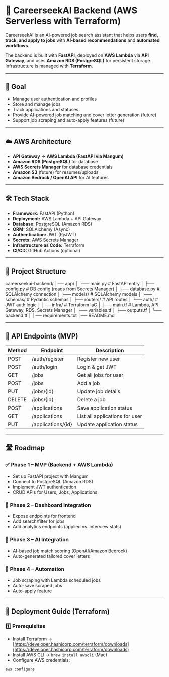 # 🚀 CareerseekAI Backend (AWS Serverless with Terraform)

CareerseekAI is an AI-powered job search assistant that helps users **find, track, and apply to jobs** with **AI-based recommendations** and **automated workflows**.

The backend is built with **FastAPI**, deployed on **AWS Lambda** via **API Gateway**, and uses **Amazon RDS (PostgreSQL)** for persistent storage.  
Infrastructure is managed with **Terraform**.

---

## 🎯 Goal
- Manage user authentication and profiles
- Store and manage jobs
- Track applications and statuses
- Provide AI-powered job matching and cover letter generation (future)
- Support job scraping and auto-apply features (future)

---

## ☁️ AWS Architecture
- **API Gateway** → **AWS Lambda (FastAPI via Mangum)**
- **Amazon RDS (PostgreSQL)** for database
- **AWS Secrets Manager** for database credentials
- **Amazon S3** (future) for resumes/uploads
- **Amazon Bedrock / OpenAI API** for AI features

---

## 🛠 Tech Stack
- **Framework:** FastAPI (Python)
- **Deployment:** AWS Lambda + API Gateway
- **Database:** PostgreSQL (Amazon RDS)
- **ORM:** SQLAlchemy (Async)
- **Authentication:** JWT (PyJWT)
- **Secrets:** AWS Secrets Manager
- **Infrastructure as Code:** Terraform
- **CI/CD:** GitHub Actions (optional)

---

## 📂 Project Structure
careerseekai-backend/
│── app/
│   ├── main.py            # FastAPI entry
│   ├── config.py          # DB config (reads from Secrets Manager)
│   ├── database.py        # SQLAlchemy connection
│   ├── models/            # SQLAlchemy models
│   ├── schemas/           # Pydantic schemas
│   ├── routers/           # API routes
│   └── auth/              # JWT auth logic
│
│── infra/                 # Terraform IaC
│   ├── main.tf            # Lambda, API Gateway, RDS, Secrets Manager
│   ├── variables.tf
│   ├── outputs.tf
│   └── backend.tf
│
│── requirements.txt
│── README.md

---

## 📡 API Endpoints (MVP)

| Method | Endpoint             | Description                          |
|--------|----------------------|--------------------------------------|
| POST   | /auth/register       | Register new user                   |
| POST   | /auth/login          | Login & get JWT                     |
| GET    | /jobs                | Get all jobs for user               |
| POST   | /jobs                | Add a job                           |
| PUT    | /jobs/{id}           | Update job details                  |
| DELETE | /jobs/{id}           | Delete a job                        |
| POST   | /applications        | Save application status             |
| GET    | /applications        | List all applications for user      |
| PUT    | /applications/{id}   | Update application status           |

---

## 🛣️ Roadmap

### ✅ **Phase 1 – MVP (Backend + AWS Lambda)**
- Set up FastAPI project with Mangum
- Connect to PostgreSQL (Amazon RDS)
- Implement JWT authentication
- CRUD APIs for Users, Jobs, Applications

### 🔹 **Phase 2 – Dashboard Integration**
- Expose endpoints for frontend
- Add search/filter for jobs
- Add analytics endpoints (applied vs. interview stats)

### 🔹 **Phase 3 – AI Integration**
- AI-based job match scoring (OpenAI/Amazon Bedrock)
- Auto-generated tailored cover letters

### 🔹 **Phase 4 – Automation**
- Job scraping with Lambda scheduled jobs
- Auto-save scraped jobs
- Auto-apply feature

---

## 🚀 Deployment Guide (Terraform)

### **1️⃣ Prerequisites**
- Install Terraform → [https://developer.hashicorp.com/terraform/downloads](https://developer.hashicorp.com/terraform/downloads)
- Install AWS CLI → `brew install awscli` (Mac)
- Configure AWS credentials:
```bash
aws configure
